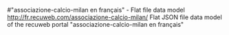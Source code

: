 #"associazione-calcio-milan en français" - Flat file data model
http://fr.recuweb.com/associazione-calcio-milan/
Flat JSON file data model of the recuweb portal "associazione-calcio-milan en français"
